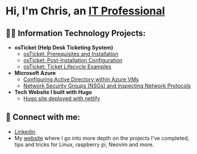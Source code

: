 
# Hi, I'm Chris, an [IT Professional](https://linkedin.com)

## 👨‍💻 Information Technology Projects:


- **osTicket (Help Desk Ticketing System)**
  - [osTicket: Prerequisites and Installation](https://github.com/cmpi66/osticket-prereqs)
  - [osTicket: Post-Installation Configuration](https://github.com/cmpi66/post-install-config)
  - [osTicket: Ticket Lifecycle Examples](https://github.com/cmpi66/ticket-lifecycle)
- **Microsoft Azure**
  - [Configuring Active Directory within Azure VMs](https://github.com/cmpi66/configure-ad)
  - [Network Security Groups (NSGs) and Inspecting Network Protocols](https://github.com/cmpi66/azure-network-protocols)
- **Tech Website I built with Hugo**
  - [Hugo site deployed with netlify](https://github.com/cmpi66/netlify)

## 🤳 Connect with me:

<!-- [<img align="left" alt="chris | LinkedIn" width="22px" src="https://cdn.jsdelivr.net/npm/simple-icons@v3/icons/linkedin.svg" />][linkedin] -->
<!-- [<img align="left" alt="Josh | Twitter" width="22px" src="https://cdn.jsdelivr.net/npm/simple-icons@v3/icons/twitter.svg" />][twitter] -->
<!-- [<img align="left" alt="Josh | Instagram" width="22px" src="https://cdn.jsdelivr.net/npm/simple-icons@v3/icons/instagram.svg" />][instagram] -->
<!-- [<img align="left" alt="Chris | Website" width="22px" src="https://cdn.jsdelivr.net/npm/simple-icons@v3/icons/instagram.svg" />][website] -->

<!-- [twitter]: https://twitter.com/Josh -->
<!-- [instagram]: https://www.instagram.com/Josh -->
<!-- [linkedin]: https://linkedin.com/in/Josh -->
<!-- [website]: https://munozpi.com -->

- [Linkedin](https://linkedin.com) 
- My [website](https://munozpi.com) where I go into more depth on the projects I've completed, tips and tricks for Linux, raspberry pi, Neovim and more.


<!--
**cmpi66/cmpi66** is a ✨ _special_ ✨ repository because its `README.md` (this file) appears on your GitHub profile.

Here are some ideas to get you started:

- 🔭 I’m currently working on ...
- 🌱 I’m currently learning ...
- 👯 I’m looking to collaborate on ...
- 🤔 I’m looking for help with ...
- 💬 Ask me about ...
- 📫 How to reach me: ...
- ⚡ Fun fact: ...
-->
